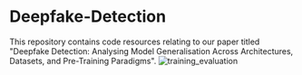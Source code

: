 # Deepfake-Detection
This repository contains code resources relating to our paper titled "Deepfake Detection: Analysing Model Generalisation Across Architectures, Datasets, and Pre-Training Paradigms".
![training_evaluation](https://github.com/sohailahmedkhan/Deepfake-Detection/assets/44908098/7979a56f-f4ae-4104-ac93-a55f980a3e43)
